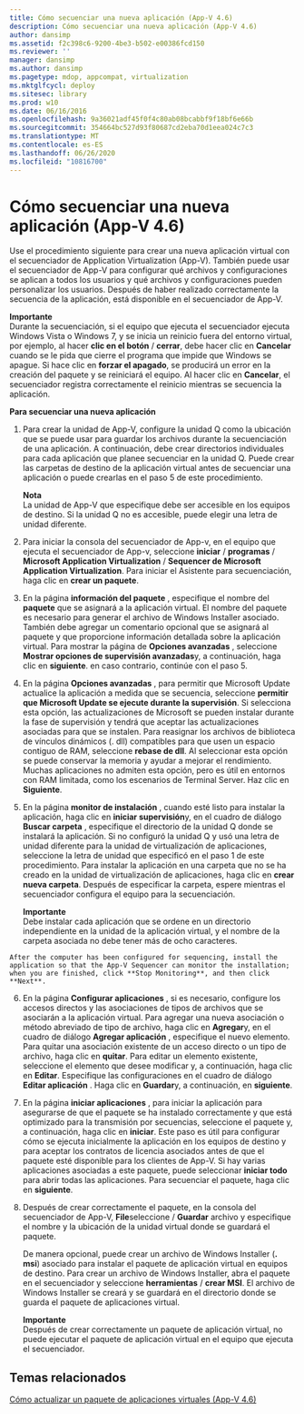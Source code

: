 ```yaml
---
title: Cómo secuenciar una nueva aplicación (App-V 4.6)
description: Cómo secuenciar una nueva aplicación (App-V 4.6)
author: dansimp
ms.assetid: f2c398c6-9200-4be3-b502-e00386fcd150
ms.reviewer: ''
manager: dansimp
ms.author: dansimp
ms.pagetype: mdop, appcompat, virtualization
ms.mktglfcycl: deploy
ms.sitesec: library
ms.prod: w10
ms.date: 06/16/2016
ms.openlocfilehash: 9a36021adf45f0f4c80ab08bcabbf9f18bf6e66b
ms.sourcegitcommit: 354664bc527d93f80687cd2eba70d1eea024c7c3
ms.translationtype: MT
ms.contentlocale: es-ES
ms.lasthandoff: 06/26/2020
ms.locfileid: "10816700"
---
```

# Cómo secuenciar una nueva aplicación (App-V 4.6)


Use el procedimiento siguiente para crear una nueva aplicación virtual con el secuenciador de Application Virtualization (App-V). También puede usar el secuenciador de App-V para configurar qué archivos y configuraciones se aplican a todos los usuarios y qué archivos y configuraciones pueden personalizar los usuarios. Después de haber realizado correctamente la secuencia de la aplicación, está disponible en el secuenciador de App-V.

**Importante**  
Durante la secuenciación, si el equipo que ejecuta el secuenciador ejecuta Windows Vista o Windows 7, y se inicia un reinicio fuera del entorno virtual, por ejemplo, al hacer **clic en el botón**  /  **cerrar**, debe hacer clic en **Cancelar** cuando se le pida que cierre el programa que impide que Windows se apague. Si hace clic en **forzar el apagado**, se producirá un error en la creación del paquete y se reiniciará el equipo. Al hacer clic en **Cancelar**, el secuenciador registra correctamente el reinicio mientras se secuencia la aplicación.



**Para secuenciar una nueva aplicación**

1.  Para crear la unidad de App-V, configure la unidad Q como la ubicación que se puede usar para guardar los archivos durante la secuenciación de una aplicación. A continuación, debe crear directorios individuales para cada aplicación que planee secuenciar en la unidad Q. Puede crear las carpetas de destino de la aplicación virtual antes de secuenciar una aplicación o puede crearlas en el paso 5 de este procedimiento.

    **Nota**  
    La unidad de App-V que especifique debe ser accesible en los equipos de destino. Si la unidad Q no es accesible, puede elegir una letra de unidad diferente.



2.  Para iniciar la consola del secuenciador de App-v, en el equipo que ejecuta el secuenciador de App-v, seleccione **iniciar**  /  **programas**  /  **Microsoft Application Virtualization**  /  **Sequencer de Microsoft Application Virtualization**. Para iniciar el Asistente para secuenciación, haga clic en **crear un paquete**.

3.  En la página **información del paquete** , especifique el nombre del **paquete** que se asignará a la aplicación virtual. El nombre del paquete es necesario para generar el archivo de Windows Installer asociado. También debe agregar un comentario opcional que se asignará al paquete y que proporcione información detallada sobre la aplicación virtual. Para mostrar la página de **Opciones avanzadas** , seleccione **Mostrar opciones de supervisión avanzadas**y, a continuación, haga clic en **siguiente**. en caso contrario, continúe con el paso 5.

4.  En la página **Opciones avanzadas** , para permitir que Microsoft Update actualice la aplicación a medida que se secuencia, seleccione **permitir que Microsoft Update se ejecute durante la supervisión**. Si selecciona esta opción, las actualizaciones de Microsoft se pueden instalar durante la fase de supervisión y tendrá que aceptar las actualizaciones asociadas para que se instalen. Para reasignar los archivos de biblioteca de vínculos dinámicos (. dll) compatibles para que usen un espacio contiguo de RAM, seleccione **rebase de dll**. Al seleccionar esta opción se puede conservar la memoria y ayudar a mejorar el rendimiento. Muchas aplicaciones no admiten esta opción, pero es útil en entornos con RAM limitada, como los escenarios de Terminal Server. Haz clic en **Siguiente**.

5.  En la página **monitor de instalación** , cuando esté listo para instalar la aplicación, haga clic en **iniciar supervisión**y, en el cuadro de diálogo **Buscar carpeta** , especifique el directorio de la unidad Q donde se instalará la aplicación. Si no configuró la unidad Q y usó una letra de unidad diferente para la unidad de virtualización de aplicaciones, seleccione la letra de unidad que especificó en el paso 1 de este procedimiento. Para instalar la aplicación en una carpeta que no se ha creado en la unidad de virtualización de aplicaciones, haga clic en **crear nueva carpeta**. Después de especificar la carpeta, espere mientras el secuenciador configura el equipo para la secuenciación.

    **Importante**  
    Debe instalar cada aplicación que se ordene en un directorio independiente en la unidad de la aplicación virtual, y el nombre de la carpeta asociada no debe tener más de ocho caracteres.



~~~
After the computer has been configured for sequencing, install the application so that the App-V Sequencer can monitor the installation; when you are finished, click **Stop Monitoring**, and then click **Next**.
~~~

6. En la página **Configurar aplicaciones** , si es necesario, configure los accesos directos y las asociaciones de tipos de archivos que se asociarán a la aplicación virtual. Para agregar una nueva asociación o método abreviado de tipo de archivo, haga clic en **Agregar**y, en el cuadro de diálogo **Agregar aplicación** , especifique el nuevo elemento. Para quitar una asociación existente de un acceso directo o un tipo de archivo, haga clic en **quitar**. Para editar un elemento existente, seleccione el elemento que desee modificar y, a continuación, haga clic en **Editar**. Especifique las configuraciones en el cuadro de diálogo **Editar aplicación** . Haga clic en **Guardar**y, a continuación, en **siguiente**.

7. En la página **iniciar aplicaciones** , para iniciar la aplicación para asegurarse de que el paquete se ha instalado correctamente y que está optimizado para la transmisión por secuencias, seleccione el paquete y, a continuación, haga clic en **iniciar**. Este paso es útil para configurar cómo se ejecuta inicialmente la aplicación en los equipos de destino y para aceptar los contratos de licencia asociados antes de que el paquete esté disponible para los clientes de App-V. Si hay varias aplicaciones asociadas a este paquete, puede seleccionar **iniciar todo** para abrir todas las aplicaciones. Para secuenciar el paquete, haga clic en **siguiente**.

8. Después de crear correctamente el paquete, en la consola del secuenciador de App-V, **File**seleccione  /  **Guardar** archivo y especifique el nombre y la ubicación de la unidad virtual donde se guardará el paquete.

   De manera opcional, puede crear un archivo de Windows Installer (**. msi**) asociado para instalar el paquete de aplicación virtual en equipos de destino. Para crear un archivo de Windows Installer, abra el paquete en el secuenciador y seleccione **herramientas**  /  **crear MSI**. El archivo de Windows Installer se creará y se guardará en el directorio donde se guarda el paquete de aplicaciones virtual.

   **Importante**  
   Después de crear correctamente un paquete de aplicación virtual, no puede ejecutar el paquete de aplicación virtual en el equipo que ejecuta el secuenciador.



## Temas relacionados


[Cómo actualizar un paquete de aplicaciones virtuales (App-V 4.6)](how-to-upgrade-a-virtual-application-package--app-v-46-.md)










